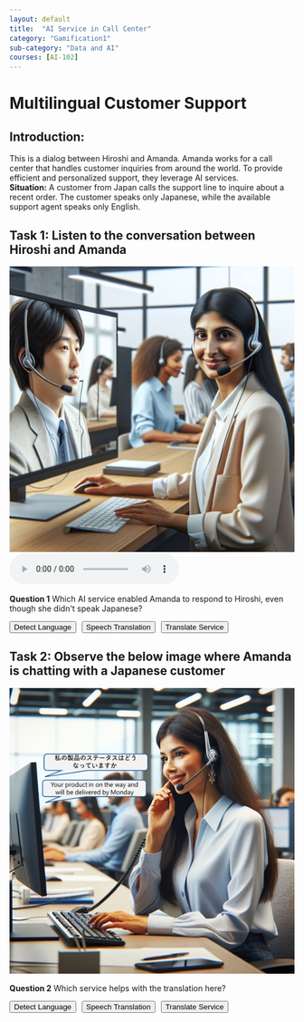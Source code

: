 ```yaml
---
layout: default
title:  "AI Service in Call Center"
category: "Gamification1"
sub-category: "Data and AI"
courses: [AI-102]
---
```


# Multilingual Customer Support

## Introduction:

This is a dialog between Hiroshi and Amanda. Amanda works for a call center that handles customer inquiries from around the world. To provide efficient and personalized support, they leverage AI services.<br>
**Situation:** A customer from Japan calls the support line to inquire about a recent order. The customer speaks only Japanese, while the available support agent speaks only English.

## Task 1: Listen to the conversation between Hiroshi and Amanda

<a href="./images/cc.png">
  <img src="./images/cc.png" alt="Amanda talking to Hiroshi over the phone">
</a>
<br>
<audio controls>
  <source src=" /iengage/project-files/gamification/Data and AI/videos/callcenter.m4a" type="audio/mpeg"> 
  Your browser does not support the audio element.
</audio>

**Question 1** Which AI service enabled Amanda to respond to Hiroshi, even though she didn't speak Japanese?

 <div class="button-container">
    <button id="a1">Detect Language</button>
    <button id="a2" onclick="markCorrect()">Speech Translation</button>
    <button id="a3">Translate Service</button>
</div>
<p id="result"></p>

## Task 2: Observe the below image where Amanda is chatting with a Japanese customer <br>

<a href="./images/cc2.png">
  <img src="./images/cc2.png" alt="Amanda talking to Hiroshi over the chat">
</a>
<br>

**Question 2** Which service helps with the translation here?
 <div class="button-container">
    <button id="a21">Detect Language</button>
    <button id="a22">Speech Translation</button>
    <button id="a23" onclick="markCorrect1()">Translate Service</button>
</div>
<p id="result1"></p>

<style>
    .button-container {
        display: flex;
        gap: 10px;
    }
    .correct {
        background-color: green;
        color: white;
    }
</style>
<script>
   function markCorrect(isCorrect) {
        const button2 = document.getElementById('a2');
        if (isCorrect) {
            button2.classList.add('correct');
            document.getElementById('result').innerText = 'Correct Answer';
        } else {
            document.getElementById('result').innerText = 'Incorrect choice';
        }
    }

    function markCorrect1(isCorrect) {
        const button3 = document.getElementById('a23');
        if (isCorrect) {
            button3.classList.add('correct');
            document.getElementById('result1').innerText = 'Correct Answer';
        } else {
            document.getElementById('result1').innerText = 'Incorrect choice';
        }
    }
</script>

